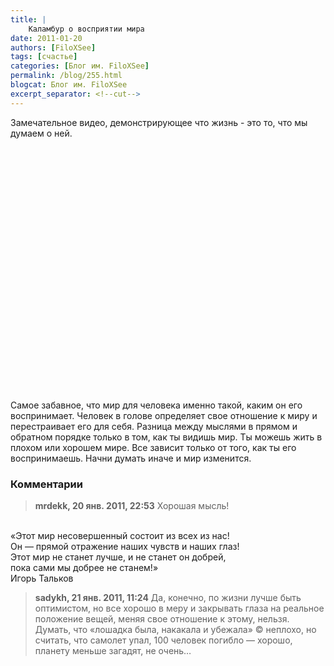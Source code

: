 ```yaml
---
title: |
    Каламбур о восприятии мира
date: 2011-01-20
authors: [FiloXSee]
tags: [счастье]
categories: [Блог им. FiloXSee]
permalink: /blog/255.html
blogcat: Блог им. FiloXSee
excerpt_separator: <!--cut-->
---
```


Замечательное видео, демонстрирующее что жизнь - это то, что мы думаем о ней.

<object style="height: 390px; width: 640px"><param name="movie" value="http://www.youtube.com/v/_HPk1--7lcg?version=3"><param name="allowFullScreen" value="true"><param name="allowScriptAccess" value="always"><embed src="http://www.youtube.com/v/_HPk1--7lcg?version=3" type="application/x-shockwave-flash" allowfullscreen="true" allowScriptAccess="always" width="640" height="390"></object>


Самое забавное, что мир для человека именно такой, каким он его воспринимает. Человек в голове определяет свое отношение к миру и перестраивает его для себя. Разница между мыслями в прямом и обратном порядке только в том, как ты видишь мир. Ты можешь жить в плохом или хорошем мире. Все зависит только от того, как ты его воспринимаешь. Начни думать иначе и мир изменится.

### Комментарии

> **mrdekk, 20 янв. 2011, 22:53**
> Хорошая мысль! <br/>
<br/>
«Этот мир несовершенный состоит из всех из нас!<br/>
Он — прямой отражение наших чувств и наших глаз!<br/>
Этот мир не станет лучше, и не станет он добрей,<br/>
пока сами мы добрее не станем!»<br/>
Игорь Тальков

> **sadykh, 21 янв. 2011, 11:24**
> Да, конечно, по жизни лучше быть оптимистом, но все хорошо в меру и закрывать глаза на реальное положение вещей, меняя свое отношение к этому, нельзя. Думать, что «лошадка была, накакала и убежала» © неплохо, но считать, что самолет упал, 100 человек погибло — хорошо, планету меньше загадят, не очень…
